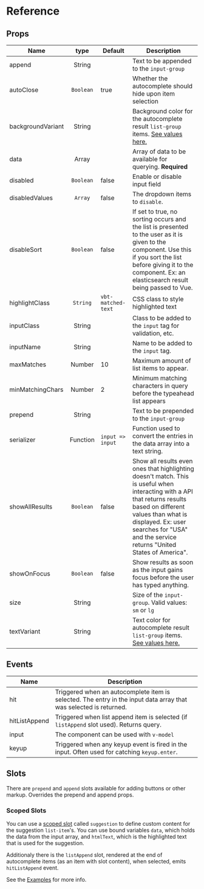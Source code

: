 # Reference

## Props

| Name | type | Default | Description |
| ---- |:----:| ------------- | ---- |
| append | String | | Text to be appended to the `input-group`
| autoClose | `Boolean` | true | Whether the autocomplete should hide upon item selection
| backgroundVariant | String | | Background color for the autocomplete result `list-group` items. [See values here.][1]
| data | Array | | Array of data to be available for querying. **Required**|
| disabled | `Boolean` | false | Enable or disable input field
| disabledValues| `Array` | false | The dropdown items to `disable`.
| disableSort | `Boolean` | false | If set to true, no sorting occurs and the list is presented to the user as it is given to the component. Use this if you sort the list before giving it to the component. Ex: an elasticsearch result being passed to Vue.
| highlightClass | `String` | `vbt-matched-text` | CSS class to style highlighted text
| inputClass | String | | Class to be added to the `input` tag for validation, etc.
| inputName | String | | Name to be added to the `input` tag.
| maxMatches | Number | 10 | Maximum amount of list items to appear.
| minMatchingChars | Number | 2 | Minimum matching characters in query before the typeahead list appears
| prepend | String | | Text to be prepended to the `input-group`
| serializer | Function | `input => input`| Function used to convert the entries in the data array into a text string. |
| showAllResults | `Boolean` | false | Show all results even ones that highlighting doesn't match. This is useful when interacting with a API that returns results based on different values than what is displayed. Ex: user searches for "USA" and the service returns "United States of America".
| showOnFocus | `Boolean` | false | Show results as soon as the input gains focus before the user has typed anything.
| size | String | | Size of the `input-group`. Valid values: `sm` or `lg` |
| textVariant | String | | Text color for autocomplete result `list-group` items. [See values here.][2]

## Events

Name | Description
| --- | --- |
hit | Triggered when an autocomplete item is selected. The entry in the input data array that was selected is returned.
hitListAppend | Triggered when list append item is selected (if `listAppend` slot used). Returns query.
input | The component can be used with `v-model`
keyup | Triggered when any keyup event is fired in the input. Often used for catching `keyup.enter`.

## Slots

There are `prepend` and `append` slots available for adding buttons or other markup. Overrides the prepend and append props.

### Scoped Slots

You can use a [scoped slot][3] called `suggestion` to define custom content for the suggestion `list-item`'s. You can use bound variables `data`, which holds the data from the input array, and `htmlText`, which is the highlighted text that is used for the suggestion.

Additionaly there is the `listAppend` slot, rendered at the end of autocomplete items (as an item with slot content), when selected, emits `hitListAppend` event.

See the [Examples][4] for more info.

[1]: https://getbootstrap.com/docs/4.1/utilities/colors/#background-color
[2]: https://getbootstrap.com/docs/4.1/utilities/colors/#color
[3]: https://vuejs.org/v2/guide/components-slots.html#Scoped-Slots
[4]: ../examples/examples.md